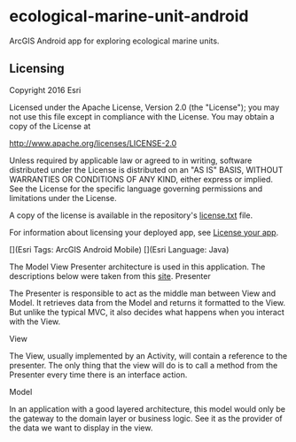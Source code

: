 # ecological-marine-unit-android
ArcGIS Android app for exploring ecological marine units.

## Licensing
Copyright 2016 Esri

Licensed under the Apache License, Version 2.0 (the "License"); you may not use this file except in compliance with the License. You may obtain a copy of the License at

http://www.apache.org/licenses/LICENSE-2.0

Unless required by applicable law or agreed to in writing, software distributed under the License is distributed on an "AS IS" BASIS, WITHOUT WARRANTIES OR CONDITIONS OF ANY KIND, either express or implied. See the License for the specific language governing permissions and limitations under the License.

A copy of the license is available in the repository's [license.txt](https://github.com/Esri/maps-app-android/blob/master/license.txt) file.

For information about licensing your deployed app, see [License your app](https://developers.arcgis.com/android/guide/license-your-app.htm).

[](Esri Tags: ArcGIS Android Mobile)
[](Esri Language: Java)​

The Model View Presenter architecture is used in this application.  The descriptions below were taken from this [site](http://www.tinmegali.com/en/model-view-presenter-android-part-1/).
Presenter

The Presenter is responsible to act as the middle man between View and Model. It retrieves data from the Model and returns it formatted to the View. But unlike the typical MVC, it also decides what happens when you interact with the View.

View

The View, usually implemented by an Activity, will contain a reference to the presenter. The only thing that the view will do is to call a method from the Presenter every time there is an interface action.

Model

In an application with a good layered architecture, this model would only be the gateway to the domain layer or business logic. See it as the provider of the data we want to display in the view.